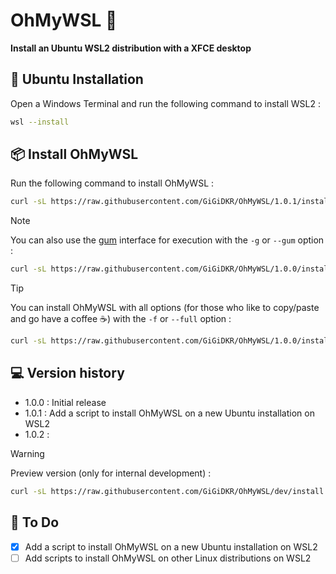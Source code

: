 # OhMyWSL 🐧

**Install an Ubuntu WSL2 distribution with a XFCE desktop**

## 🐧 Ubuntu Installation

Open a Windows Terminal and run the following command to install WSL2 :

```bash
wsl --install
```

## 📦 Install OhMyWSL
Run the following command to install OhMyWSL :

```bash
curl -sL https://raw.githubusercontent.com/GiGiDKR/OhMyWSL/1.0.1/install.sh -o install.sh && chmod +x install.sh && ./install.sh
```

> [!NOTE]
> You can also use the [gum](https://github.com/charmbracelet/gum) interface for execution with the `-g` or `--gum` option :
> ```bash
> curl -sL https://raw.githubusercontent.com/GiGiDKR/OhMyWSL/1.0.0/install.sh -o install.sh && chmod +x install.sh && ./install.sh --gum
> ```

> [!TIP]
> You can install OhMyWSL with all options (for those who like to copy/paste and go have a coffee :coffee:) with the `-f` or `--full` option :
> ```bash
> curl -sL https://raw.githubusercontent.com/GiGiDKR/OhMyWSL/1.0.0/install.sh -o install.sh && chmod +x install.sh && ./install.sh -g --full 
> ```

## 💻 Version history

- 1.0.0 : Initial release
- 1.0.1 : Add a script to install OhMyWSL on a new Ubuntu installation on WSL2
- 1.0.2 : 

> [!WARNING]
> Preview version (only for internal development) :
> ```bash
> curl -sL https://raw.githubusercontent.com/GiGiDKR/OhMyWSL/dev/install.sh -o install.sh && chmod +x install.sh && ./install.sh --gum --full
> ```

## 📖 To Do

- [X] Add a script to install OhMyWSL on a new Ubuntu installation on WSL2
- [ ] Add scripts to install OhMyWSL on other Linux distributions on WSL2
